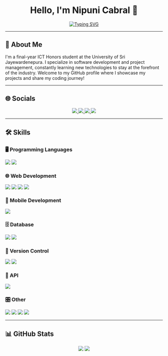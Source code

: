 <h1 align="center">Hello, I'm Nipuni Cabral 👋</h1>
<p align="center">
  <a href="https://github.com/your-github-username">
    <img src="https://readme-typing-svg.demolab.com?font=Fira+Code&size=22&pause=1000&color=F70000&center=true&vCenter=true&width=435&lines=%3Cspan+style%3D%22background%3Alinear-gradient(90deg%2C+%23FF7EB3%2C+%23FF65A3%2C+%23FF497A)%3B+-webkit-background-clip%3A+text%3B+color%3A+transparent%3B%22%3ESoftware+Engineering%3C%2Fspan%3E%3Cbr%2F%3E%3Cspan+style%3D%22background%3Alinear-gradient(90deg%2C+%23FF7EB3%2C+%23FF65A3%2C+%23FF497A)%3B+-webkit-background-clip%3A+text%3B+color%3A+transparent%3B%22%3EProject+Management%3C%2Fspan%3E%3Cbr%2F%3E%3Cspan+style%3D%22background%3Alinear-gradient(90deg%2C+%23FF7EB3%2C+%23FF65A3%2C+%23FF497A)%3B+-webkit-background-clip%3A+text%3B+color%3A+transparent%3B%22%3EUI%2FUX+Designing%3C%2Fspan%3E" alt="Typing SVG" />
  </a>
</p>

---

## 🌟 About Me

I'm a final-year ICT Honors student at the University of Sri Jayewardenepura. I specialize in software development and project management, constantly learning new technologies to stay at the forefront of the industry. Welcome to my GitHub profile where I showcase my projects and share my coding journey!

---

## 🌐 Socials

<p align="center">
  <a href="https://www.linkedin.com/in/your-linkedin-profile" target="_blank">
    <img src="https://img.shields.io/badge/LinkedIn-0077B5?style=for-the-badge&logo=linkedin&logoColor=white"/>
  </a>
  <a href="https://facebook.com/your-facebook-profile" target="_blank">
    <img src="https://img.shields.io/badge/Facebook-1877F2?style=for-the-badge&logo=facebook&logoColor=white"/>
  </a>
  <a href="https://instagram.com/your-instagram-handle" target="_blank">
    <img src="https://img.shields.io/badge/Instagram-E4405F?style=for-the-badge&logo=instagram&logoColor=white"/>
  </a>
  <a href="mailto:your-email@example.com" target="_blank">
    <img src="https://img.shields.io/badge/Email-D14836?style=for-the-badge&logo=gmail&logoColor=white"/>
  </a>
</p>

---

## 🛠 Skills

### 🖥️ Programming Languages
<p align="left">
  <img src="https://img.shields.io/badge/Python-3776AB?style=for-the-badge&logo=python&logoColor=white"/>
  <img src="https://img.shields.io/badge/R-276DC3?style=for-the-badge&logo=r&logoColor=white"/>
</p>

### 🌐 Web Development
<p align="left">
  <img src="https://img.shields.io/badge/HTML5-E34F26?style=for-the-badge&logo=html5&logoColor=white"/>
  <img src="https://img.shields.io/badge/CSS3-1572B6?style=for-the-badge&logo=css3&logoColor=white"/>
  <img src="https://img.shields.io/badge/React-61DAFB?style=for-the-badge&logo=react&logoColor=black"/>
  <img src="https://img.shields.io/badge/JavaScript-F7DF1E?style=for-the-badge&logo=javascript&logoColor=black"/>
</p>

### 📱 Mobile Development
<p align="left">
  <img src="https://img.shields.io/badge/React_Native-20232A?style=for-the-badge&logo=react&logoColor=61DAFB"/>
</p>

### 🗄️ Database
<p align="left">
  <img src="https://img.shields.io/badge/MySQL-4479A1?style=for-the-badge&logo=mysql&logoColor=white"/>
  <img src="https://img.shields.io/badge/MongoDB-47A248?style=for-the-badge&logo=mongodb&logoColor=white"/>
</p>

### 🔄 Version Control
<p align="left">
  <img src="https://img.shields.io/badge/Git-F05032?style=for-the-badge&logo=git&logoColor=white"/>
  <img src="https://img.shields.io/badge/GitHub-181717?style=for-the-badge&logo=github&logoColor=white"/>
</p>

### 🔧 API
<p align="left">
  <img src="https://img.shields.io/badge/Postman-FF6C37?style=for-the-badge&logo=postman&logoColor=white"/>
</p>

### 🎛️ Other
<p align="left">
  <img src="https://img.shields.io/badge/Trello-0052CC?style=for-the-badge&logo=trello&logoColor=white"/>
  <img src="https://img.shields.io/badge/Asana-273347?style=for-the-badge&logo=asana&logoColor=white"/>
  <img src="https://img.shields.io/badge/PowerBI-F2C811?style=for-the-badge&logo=powerbi&logoColor=black"/>
  <img src="https://img.shields.io/badge/Microsoft_Office-D83B01?style=for-the-badge&logo=microsoft-office&logoColor=white"/>
</p>

---

## 📊 GitHub Stats
<p align="center">
  <img src="https://github-readme-stats.vercel.app/api?username=your-github-username&show_icons=true&theme=radical"/>
  <img src="https://github-readme-stats.vercel.app/api/top-langs/?username=your-github-username&layout=compact&theme=radical"/>
</p>
